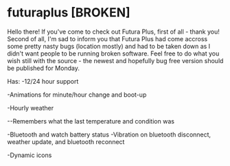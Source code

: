 futuraplus [BROKEN]
==========
Hello there! If you've come to check out Futura Plus, first of all - thank you! Second of all, I'm sad to inform you that Futura Plus had come accross some pretty nasty bugs (location mostly) and had to be taken down as I didn't want people to be running broken software. Feel free to do what you wish still with the source - the newest and hopefully bug free version should be published for Monday.

Has: 
-12/24 hour support 

-Animations for minute/hour change and boot-up 

-Hourly weather 

--Remembers what the last temperature and condition was 

-Bluetooth and watch battery status -Vibration on bluetooth disconnect, weather update, and bluetooth reconnect

-Dynamic icons
